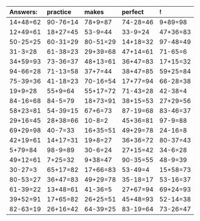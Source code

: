 | Answers: | practice | makes | perfect | ! |
| :--- | :--- | :--- | :--- | :--- |
| 14+48=62 | 90-76=14 | 78+9=87 | 74-28=46 | 9+89=98 | 
| 12+49=61 | 18+27=45 | 53-9=44 | 33-9=24 | 47+36=83 | 
| 50-25=25 | 60-31=29 | 80-51=29 | 14+18=32 | 97-48=49 | 
| 31-3=28 | 61-38=23 | 29+39=68 | 47+14=61 | 71-65=6 | 
| 34+59=93 | 73-36=37 | 48+13=61 | 36+47=83 | 17+15=32 | 
| 94-66=28 | 71-13=58 | 37+7=44 | 38+47=85 | 59+25=84 | 
| 75-39=36 | 41-18=23 | 70-16=54 | 17+77=94 | 66-28=38 | 
| 19+9=28 | 55+9=64 | 55+17=72 | 71-43=28 | 42-38=4 | 
| 84-16=68 | 84-5=79 | 18+73=91 | 38+15=53 | 27+29=56 | 
| 58+23=81 | 54-39=15 | 67+6=73 | 87-19=68 | 83-46=37 | 
| 29+16=45 | 28+38=66 | 10-8=2 | 45+36=81 | 97-9=88 | 
| 69+29=98 | 40-7=33 | 16+35=51 | 49+29=78 | 24-16=8 | 
| 42+19=61 | 14+17=31 | 19+8=27 | 36+36=72 | 80-37=43 | 
| 5+79=84 | 98-9=89 | 30-6=24 | 27+15=42 | 34-6=28 | 
| 49+12=61 | 7+25=32 | 9+38=47 | 90-35=55 | 48-9=39 | 
| 30-27=3 | 65+17=82 | 17+66=83 | 53-49=4 | 15+58=73 | 
| 80-53=27 | 36+47=83 | 49+29=78 | 35-18=17 | 53-16=37 | 
| 61-39=22 | 13+48=61 | 41-36=5 | 27+67=94 | 69+24=93 | 
| 39+52=91 | 17+65=82 | 26+25=51 | 45+48=93 | 52-14=38 | 
| 82-63=19 | 26+16=42 | 64-39=25 | 83-19=64 | 73-26=47 | 
